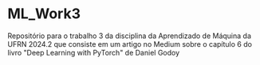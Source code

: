 # ML_Work3
Repositório para o trabalho 3 da disciplina da Aprendizado de Máquina da UFRN 2024.2 que consiste em um artigo no Medium sobre o capítulo 6 do livro "Deep Learning with PyTorch" de Daniel Godoy
